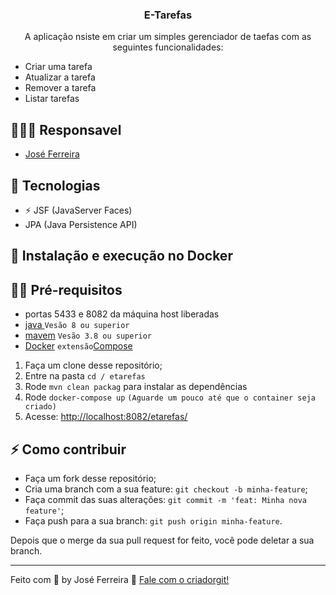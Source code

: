 
<h3 align="center">
  E-Tarefas
</h3>

<p align="center"> A aplicação  nsiste em criar um simples gerenciador de taefas com as seguintes funcionalidades:

- Criar uma tarefa
- Atualizar a tarefa
- Remover a tarefa
- Listar tarefas</p>



## 👨🏼‍💻 Responsavel

- [José Ferreira](https://github.com/joseferreira01/)

## 🚀 Tecnologias

- ⚡ JSF (JavaServer Faces)
- JPA (Java Persistence API)

## 🐋 Instalação e execução no Docker

## ✋🏻 Pré-requisitos
- portas 5433 e 8082 da máquina host liberadas
- [java ](https://www.java.com/pt-BR/) `Vesão 8 ou superior`
- [mavem](https://maven.apache.org/) `Vesão 3.8 ou superior`
- [Docker](https://www.docker.com/) `extensão`[Compose](https://docs.docker.com/compose/) 

1. Faça um clone desse repositório;
2. Entre na pasta `cd /
etarefas`
3. Rode `mvn clean packag` para instalar as dependências
4. Rode `docker-compose up` `(Aguarde um pouco até que o container seja criado)` 
5. Acesse: [http://localhost:8082/etarefas/](http://localhost:8082/etarefas/)

## ⚡️ Como contribuir

- Faça um fork desse repositório;
- Cria uma branch com a sua feature: `git checkout -b minha-feature`;
- Faça commit das suas alterações: `git commit -m 'feat: Minha nova feature'`;
- Faça push para a sua branch: `git push origin minha-feature`.

Depois que o merge da sua pull request for feito, você pode deletar a sua branch.

---

Feito com 💖 by José Ferreira 👋 [Fale com o criadorgit!](https://github.com/joseferreira01/)
